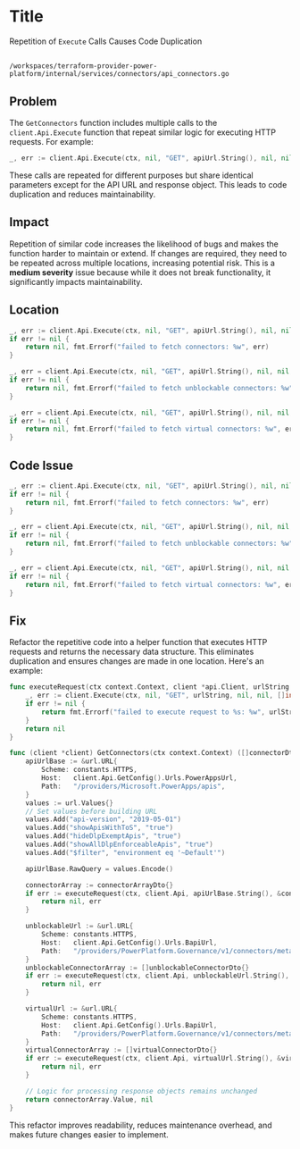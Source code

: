 # Title

Repetition of `Execute` Calls Causes Code Duplication

##

`/workspaces/terraform-provider-power-platform/internal/services/connectors/api_connectors.go`

## Problem

The `GetConnectors` function includes multiple calls to the `client.Api.Execute` function that repeat similar logic for executing HTTP requests. For example:
```go
_, err := client.Api.Execute(ctx, nil, "GET", apiUrl.String(), nil, nil, []int{http.StatusOK}, &connectorArray)
```
These calls are repeated for different purposes but share identical parameters except for the API URL and response object. This leads to code duplication and reduces maintainability.

## Impact

Repetition of similar code increases the likelihood of bugs and makes the function harder to maintain or extend. If changes are required, they need to be repeated across multiple locations, increasing potential risk. This is a **medium severity** issue because while it does not break functionality, it significantly impacts maintainability.

## Location

```go
_, err := client.Api.Execute(ctx, nil, "GET", apiUrl.String(), nil, nil, []int{http.StatusOK}, &connectorArray)
if err != nil {
    return nil, fmt.Errorf("failed to fetch connectors: %w", err)
}

_, err = client.Api.Execute(ctx, nil, "GET", apiUrl.String(), nil, nil, []int{http.StatusOK}, &unblockableConnectorArray)
if err != nil {
    return nil, fmt.Errorf("failed to fetch unblockable connectors: %w", err)
}

_, err = client.Api.Execute(ctx, nil, "GET", apiUrl.String(), nil, nil, []int{http.StatusOK}, &virtualConnectorArray)
if err != nil {
    return nil, fmt.Errorf("failed to fetch virtual connectors: %w", err)
}
```

## Code Issue

```go
_, err := client.Api.Execute(ctx, nil, "GET", apiUrl.String(), nil, nil, []int{http.StatusOK}, &connectorArray)
if err != nil {
    return nil, fmt.Errorf("failed to fetch connectors: %w", err)
}

_, err = client.Api.Execute(ctx, nil, "GET", apiUrl.String(), nil, nil, []int{http.StatusOK}, &unblockableConnectorArray)
if err != nil {
    return nil, fmt.Errorf("failed to fetch unblockable connectors: %w", err)
}

_, err = client.Api.Execute(ctx, nil, "GET", apiUrl.String(), nil, nil, []int{http.StatusOK}, &virtualConnectorArray)
if err != nil {
    return nil, fmt.Errorf("failed to fetch virtual connectors: %w", err)
}
```

## Fix

Refactor the repetitive code into a helper function that executes HTTP requests and returns the necessary data structure. This eliminates duplication and ensures changes are made in one location. Here's an example:

```go
func executeRequest(ctx context.Context, client *api.Client, urlString string, responseObj any) error {
    _, err := client.Execute(ctx, nil, "GET", urlString, nil, nil, []int{http.StatusOK}, responseObj)
    if err != nil {
        return fmt.Errorf("failed to execute request to %s: %w", urlString, err)
    }
    return nil
}

func (client *client) GetConnectors(ctx context.Context) ([]connectorDto, error) {
    apiUrlBase := &url.URL{
        Scheme: constants.HTTPS,
        Host:   client.Api.GetConfig().Urls.PowerAppsUrl,
        Path:   "/providers/Microsoft.PowerApps/apis",
    }
    values := url.Values{}
    // Set values before building URL
    values.Add("api-version", "2019-05-01")
    values.Add("showApisWithToS", "true")
    values.Add("hideDlpExemptApis", "true")
    values.Add("showAllDlpEnforceableApis", "true")
    values.Add("$filter", "environment eq '~Default'")

    apiUrlBase.RawQuery = values.Encode()

    connectorArray := connectorArrayDto{}
    if err := executeRequest(ctx, client.Api, apiUrlBase.String(), &connectorArray); err != nil {
        return nil, err
    }

    unblockableUrl := &url.URL{
        Scheme: constants.HTTPS,
        Host:   client.Api.GetConfig().Urls.BapiUrl,
        Path:   "/providers/PowerPlatform.Governance/v1/connectors/metadata/unblockable",
    }
    unblockableConnectorArray := []unblockableConnectorDto{}
    if err := executeRequest(ctx, client.Api, unblockableUrl.String(), &unblockableConnectorArray); err != nil {
        return nil, err
    }

    virtualUrl := &url.URL{
        Scheme: constants.HTTPS,
        Host:   client.Api.GetConfig().Urls.BapiUrl,
        Path:   "/providers/PowerPlatform.Governance/v1/connectors/metadata/virtual",
    }
    virtualConnectorArray := []virtualConnectorDto{}
    if err := executeRequest(ctx, client.Api, virtualUrl.String(), &virtualConnectorArray); err != nil {
        return nil, err
    }

    // Logic for processing response objects remains unchanged
    return connectorArray.Value, nil
}
```

This refactor improves readability, reduces maintenance overhead, and makes future changes easier to implement.